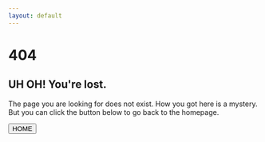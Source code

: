 ```yaml
---
layout: default
---
```


<h1>404</h1>
<h2>UH OH! You're lost.</h2>
<p>The page you are looking for does not exist.
How you got here is a mystery. But you can click the button below
to go back to the homepage.
</p>
<button class="accent-button href="{{ '/' | relative_url }}">HOME</button>

